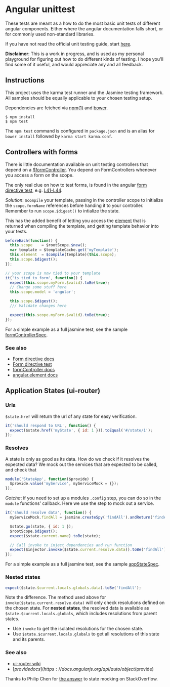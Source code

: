 # Angular unittest

These tests are meant as a how to do the most basic unit tests of different angular
components. Either where the angular documentation falls short, or for commonly used
non-standard libraries.

If you have not read the official unit testing guide, start
[here](https://docs.angularjs.org/guide/unit-testing).

**Disclaimer**: This is a work in progress, and is used as my personal playground
for figuring out how to do different kinds of testing. I hope you'll find some
of it useful, and would appreciate any and all feedback.

## Instructions
This project uses the karma test runner and the Jasmine testing framework.
All samples should be equally applicable to your chosen testing setup.

Dependencies are fetched via [npm(1)](https://github.com/npm/npm) and
[bower](https://github.com/bower/bower).

    $ npm install
    $ npm test

The `npm test` command is configured in `package.json` and is an alias for
`bower install` followed by `karma start karma.conf`.


## Controllers with forms
There is little documentation available on unit testing controllers
that depend on a [$formController](https://docs.angularjs.org/api/ng/type/form.FormController).
You depend on FormControllers whenever you access a form on the scope.

The only real clue on how to test forms, is found in the angular
[form directive test](https://github.com/angular/angular.js/blob/accd35b7471bbf58cd5b569a004824fa60fa640a/test/ng/directive/formSpec.js),
e.g. [L41-L44](https://github.com/angular/angular.js/blob/accd35b7471bbf58cd5b569a004824fa60fa640a/test/ng/directive/formSpec.js#L41-L44).

_Solution_: `$compile` your template, passing in the controller scope to
initialize the `scope.formName` references before handing it to your controller.
Remember to run `scope.$digest()` to intialize the state.

This has the added benefit of letting you access the
[element](https://docs.angularjs.org/api/ng/function/angular.element)
that is returned when compiling the template, and getting template behavior into
your tests.

```js
beforeEach(function() {
  this.scope    = $rootScope.$new();
  var template = $templateCache.get('myTemplate');
  this.element  = $compile(template)(this.scope);  
  this.scope.$digest();
});

// your scope is now tied to your template
it('is tied to form', function() {
  expect(this.scope.myForm.$valid).toBe(true);
  // Change some stuff here
  this.scope.model = 'angular';

  this.scope.$digest();
  /// Validate changes here

  expect(this.scope.myForm.$valid).toBe(true);
});

```

For a simple example as a full jasmine test, see the sample [formControllerSpec](test/formControllerSpec.js).

### See also
* [Form directive docs](https://docs.angularjs.org/api/ng/directive/form)
* [Form directive test](https://github.com/angular/angular.js/blob/accd35b7471bbf58cd5b569a004824fa60fa640a/test/ng/directive/formSpec.js)
* [formController docs](https://docs.angularjs.org/api/ng/type/form.FormController)
* [angular.element docs](https://docs.angularjs.org/api/ng/function/angular.element)

## Application States (ui-router)
### Urls
`$state.href` will return the url of any state for easy verification.
```js
it('should respond to URL', function() {
  expect($state.href('myState', { id: 1 })).toEqual('#/state/1');
});
```

### Resolves
A state is only as good as its data. How do we check if it resolves the
expected data?
We mock out the services that are expected to be called, and check that

```js
module('StateApp', function($provide) {
  $provide.value('myService', myServiceMock = {});
});
```
_Gotcha_: if you need to set up a modules `.config` step, you can do so in the
`module` functions' callback. Here we use the step to mock out a service.

```js
it('should resolve data', function() {
  myServiceMock.findAll = jasmine.createSpy('findAll').andReturn('findAll');

  $state.go(state, { id: 1 });
  $rootScope.$digest();
  expect($state.current.name).toBe(state);

  // Call invoke to inject dependencies and run function
  expect($injector.invoke($state.current.resolve.data)).toBe('findAll');
});
```

For a simple example as a full jasmine test, see the sample [appStateSpec](test/appStateSpec.js).

### Nested states

```js
expect($state.$current.locals.globals.data).toBe('findAll');
```
Note the difference. The method used above for `invoke($state.current.resolve.data)`
will only check resolutions defined on the chosen state.
For **nested states**, the resolved data is available as `$state.$current.locals.globals`,
which includes resolutions from parent states.

* Use `invoke` to get the isolated resolutions for the chosen state.
* Use `$state.$current.locals.globals` to get all resolutions of this state and
its parents.



### See also
* [ui-router wiki](https://github.com/angular-ui/ui-router/wiki)
* [$provide docs](https://docs.angularjs.org/api/auto/object/$provide)

Thanks to Philip Chen for [the answer](http://stackoverflow.com/questions/20433485/angular-ui-router-unit-testing-states-to-urls#answer-21078955)
to state mocking on StackOverflow.
